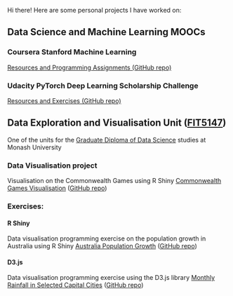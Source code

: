 Hi there! Here are some personal projects I have worked on:

## Data Science and Machine Learning MOOCs

### Coursera Stanford Machine Learning
[Resources and Programming Assignments (GitHub repo)](https://github.com/jpsm94/Coursera-Stanford-Machine-Learning)

### Udacity PyTorch Deep Learning Scholarship Challenge
[Resources and Exercises (GitHub repo)](https://github.com/jpsm94/Deep-Learning-with-PyTorch)

## Data Exploration and Visualisation Unit ([FIT5147](http://www.monash.edu/pubs/2018handbooks/units/FIT5147.html))
One of the units for the [Graduate Diploma of Data Science](https://online.monash.edu/course/graduate-diploma-data-science) studies at Monash University

### Data Visualisation project
Visualisation on the Commonwealth Games using R Shiny
[Commonwealth Games Visualisation](https://jpsm94.shinyapps.io/commonwealth_games_data_visualisation_-_fit5147_project/)  ([GitHub repo](https://github.com/jpsm94/FIT5147-Commonwealth-Games-Shiny-App))

### Exercises:
#### R Shiny
Data visualisation programming exercise on the population growth in Australia using R Shiny
[Australia Population Growth](https://jpsm94.shinyapps.io/australia_population_stats_fit5147_r_shiny_exercise/)  ([GitHub repo](https://github.com/jpsm94/FIT5147-R-Shiny-Exercise))


#### D3.js
Data visualisation programming exercise using the D3.js library
[Monthly Rainfall in Selected Capital Cities](http://htmlpreview.github.io/?https://github.com/jpsm94/FIT5147-D3-Exercise/blob/master/index.html)  ([GitHub repo](https://github.com/jpsm94/FIT5147-D3-Exercise))

